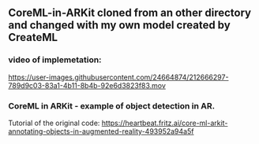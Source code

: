 ## CoreML-in-ARKit cloned from an other directory and changed with my own model created by CreateML
### video of implemetation:



https://user-images.githubusercontent.com/24664874/212666297-789d9c03-83a1-4b11-8b4b-92e6d3823f83.mov



### CoreML in ARKit - example of object detection in AR.

Tutorial of the original code: https://heartbeat.fritz.ai/core-ml-arkit-annotating-objects-in-augmented-reality-493952a94a5f

